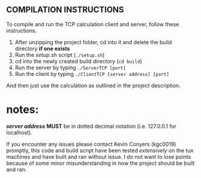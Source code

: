 ## COMPILATION INSTRUCTIONS

To compile and run the TCP calculation client and server, follow these instructions.

1. After unzipping the project folder, cd into it and delete the build directory **if one exists**
2. Run the *setup.sh* script (`./setup.sh`)
3. cd into the newly created build directory (`cd build`)
3. Run the server by typing `./ServerTCP [port]`
4. Run the client by typing `./ClientTCP [server address] [port]`

And then just use the calculation as outlined in the project description.

# notes:

***server address*** **MUST** be in dotted decimal notation (i.e. 127.0.0.1 for localhost).

If you encounter any issues please contact Kevin Conyers (kgc0019)  promptly, this code and build script have been tested *extensively* on the tux machines and have built and ran without issue. 
I do not want to lose points because of some minor misunderstanding in how the project should be built and ran.
